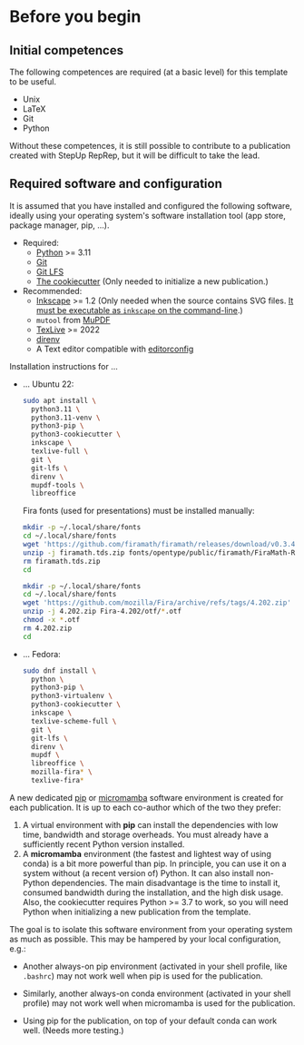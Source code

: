 # Before you begin

## Initial competences

The following competences are required (at a basic level) for this template to be useful.

- Unix
- LaTeX
- Git
- Python

Without these competences, it is still possible to contribute to a publication
created with StepUp RepRep, but it will be difficult to take the lead.


## Required software and configuration

It is assumed that you have installed and configured the following software,
ideally using your operating system's software installation tool
(app store, package manager, pip, ...).

- Required:
  - [Python](https://www.python.org/) >= 3.11
  - [Git](https://git-scm.com/)
  - [Git LFS](https://git-lfs.com/)
  - [The cookiecutter](https://www.cookiecutter.io/)
    (Only needed to initialize a new publication.)
- Recommended:
  - [Inkscape](https://inkscape.org/) >= 1.2
    (Only needed when the source contains SVG files.
    [It must be executable as `inkscape` on the command-line](https://stackoverflow.com/a/22085247/494584).)
  - `mutool` from [MuPDF](https://mupdf.com/)
  - [TexLive](https://tug.org/texlive/) >= 2022
  - [direnv](https://direnv.net/)
  - A Text editor compatible with [editorconfig](https://editorconfig.org/)

Installation instructions for ...

- ... Ubuntu 22:

    ```bash
    sudo apt install \
      python3.11 \
      python3.11-venv \
      python3-pip \
      python3-cookiecutter \
      inkscape \
      texlive-full \
      git \
      git-lfs \
      direnv \
      mupdf-tools \
      libreoffice
    ```

    Fira fonts (used for presentations) must be installed manually:

    ```bash
    mkdir -p ~/.local/share/fonts
    cd ~/.local/share/fonts
    wget 'https://github.com/firamath/firamath/releases/download/v0.3.4/firamath.tds.zip'
    unzip -j firamath.tds.zip fonts/opentype/public/firamath/FiraMath-Regular.otf
    rm firamath.tds.zip
    cd
    ```

    ```bash
    mkdir -p ~/.local/share/fonts
    cd ~/.local/share/fonts
    wget 'https://github.com/mozilla/Fira/archive/refs/tags/4.202.zip'
    unzip -j 4.202.zip Fira-4.202/otf/*.otf
    chmod -x *.otf
    rm 4.202.zip
    cd
    ```

- ... Fedora:

    ```bash
    sudo dnf install \
      python \
      python3-pip \
      python3-virtualenv \
      python3-cookiecutter \
      inkscape \
      texlive-scheme-full \
      git \
      git-lfs \
      direnv \
      mupdf \
      libreoffice \
      mozilla-fira* \
      texlive-fira*
    ```

A new dedicated
[pip](https://pip.pypa.io/en/stable/) or [micromamba](https://mamba.readthedocs.io/)
software environment is created for each publication.
It is up to each co-author which of the two they prefer:

1. A virtual environment with **pip** can install the dependencies
   with low time, bandwidth and storage overheads.
   You must already have a sufficiently recent Python version installed.
2. A **micromamba** environment (the fastest and lightest way of using conda)
   is a bit more powerful than pip.
   In principle, you can use it on a system without (a recent version of) Python.
   It can also install non-Python dependencies.
   The main disadvantage is the time to install it, consumed bandwidth during the installation, and the high disk usage.
   Also, the cookiecutter requires Python >= 3.7 to work, so you will need Python when
   initializing a new publication from the template.

The goal is to isolate this software environment from your operating system as much as possible.
This may be hampered by your local configuration, e.g.:

- Another always-on pip environment (activated in your shell profile, like `.bashrc`)
  may not work well when pip is used for the publication.

- Similarly, another always-on conda environment (activated in your shell profile)
  may not work well when micromamba is used for the publication.

- Using pip for the publication, on top of your default conda can work well.
  (Needs more testing.)
